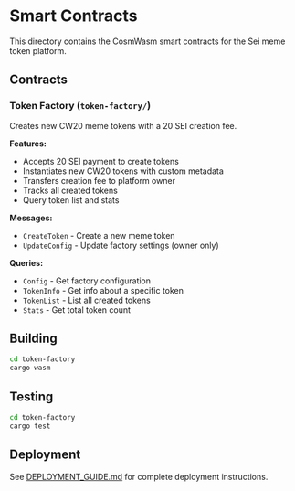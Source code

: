 # Smart Contracts

This directory contains the CosmWasm smart contracts for the Sei meme token platform.

## Contracts

### Token Factory (`token-factory/`)
Creates new CW20 meme tokens with a 20 SEI creation fee.

**Features:**
- Accepts 20 SEI payment to create tokens
- Instantiates new CW20 tokens with custom metadata
- Transfers creation fee to platform owner
- Tracks all created tokens
- Query token list and stats

**Messages:**
- `CreateToken` - Create a new meme token
- `UpdateConfig` - Update factory settings (owner only)

**Queries:**
- `Config` - Get factory configuration
- `TokenInfo` - Get info about a specific token
- `TokenList` - List all created tokens
- `Stats` - Get total token count

## Building

```bash
cd token-factory
cargo wasm
```

## Testing

```bash
cd token-factory
cargo test
```

## Deployment

See [DEPLOYMENT_GUIDE.md](../DEPLOYMENT_GUIDE.md) for complete deployment instructions.
